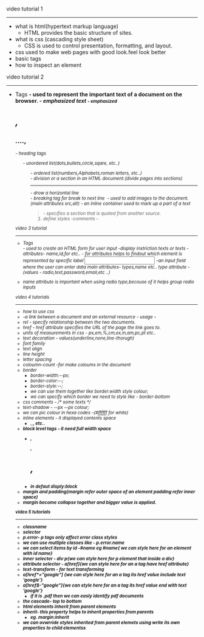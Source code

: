 video tutorial 1
***********************

- what is html(hypertext markup language)
    - HTML provides the basic structure of sites.
- what is css (cascading style sheet)
    - CSS is used to control presentation, formatting, and layout.
- css used to make web pages with good look.feel look better
- basic tags 
    <!DOCTYPE>
    <HTML>
    <HEAD>
    <BODY>
- how to inspect an element


video tutorial 2
*****************

- Tags
    <strong>  - used to represent the important text of a document on the browser.
    <em>  - emphasized text
    <small>  -  emphasized
    <h1>,<h2>....,<h6> - heading tags
    <ul> - unordered list(dots,bullets,circle,sqare, etc..)
    <ol> - ordered list(numbers,Alphabets,roman letters, etc..)
    <div> -  division or a section in an HTML document.(divide pages into sections)
    <hr> - drow a horizontal line
    <br> - breaking tag for break to next line
    <img> - used to add images to the document.(main attributes src,alt)
    <span> - an inline container used to mark up a part of a text
    <blockquote> - specifies a section that is quoted from another source.
- define styles
-comments - <!-- some comments -->


video 3 tutorial 
****************

- Tags
    <form> - used to create an HTML form for user input
    <label> -display instriction texts or texts
       - attributes- name,id,for etc..
       - for attributes helps to findout which element is represented by specific label 
    <input> -an input field where the user can enter data
        main attributes- types,name etc..
        type attribute -(values - radio,text,password,email,etc ..)
- name attribute is important when using radio type,becouse of it helps group radio inputs


video 4 tutorials
*****************

- how to use css
- <link> -a link between a document and an external resource
    - usage -<link rel="stylesheet" href="style.css" />
- rel - specify relationship between the two documents.
- href - href attribute specifies the URL of the page the link goes to.
- units of measurements in css - px,em,%,cm,ex,in,am,pc,pt etc..
- text decoration - values(underline,none,line-thorugh)
- font family
- text align 
- line height
- letter spacing
- coloumn-count 
    -for make coloums in the document
- border
    - border-width:--px;
    - border-color:--;
    - border-style:--;
    - we can use them together like border:width style colour;
    - we can specify which border we need to style like - border-bottom
- css comments - /* some texts */
- text-shadow - --px --px colour;
- we can pic colour in hexa codes -(#ffffff for white)
- inline elements - it displayed contents space
    - <span>,<img>,<strong>,<em> etc..
- block level tags - it need full width space
    - <p>,<div>,<h1>,<h2>
    - in defaut disply:block
- margin and padding(margin refer outer space of an element padding refer inner space)
- margin become collapse together and bigger value is applied.


video 5 tutorials 
******************

- classname
- selector
- p.error- p tags only affect error class styles
- we can use mutliple classes like - p.error.name
- we can select items by id -#name
    eg #name{ we can style here for an element with id name}
- inner selecter - div p{we can style here for p element that inside a div}
- attribute selector - a[href]{we can style here for an a tag have href attribute}
- text-transform - for text transforming
- a[href*="google"] {we can style here for an a tag its href value include text 'google'}
- a[href$-"google"]{we can style here for an a tag its href value end with text 'google'}
    - if it is .pdf then we can easly identify pdf documents
- the cascade- top to bottom
- html elements inherit from parent elements
- inherit- this property helps to inherit properties from parents
    - eg. margin:inherit
- we can ovwrride styles inherited from parent elemets using write its own properties to child elementss